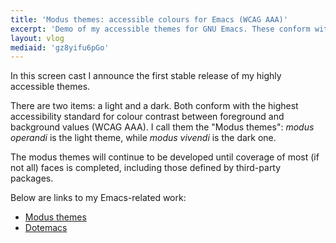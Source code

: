 ```yaml
---
title: 'Modus themes: accessible colours for Emacs (WCAG AAA)'
excerpt: 'Demo of my accessible themes for GNU Emacs. These conform with the WCAG AAA standard for contrast between foreground and background values.'
layout: vlog
mediaid: 'gz8yifu6pGo'
---
```


In this screen cast I announce the first stable release of my highly
accessible themes.

There are two items: a light and a dark.  Both conform with the
highest accessibility standard for colour contrast between foreground
and background values (WCAG AAA).  I call them the "Modus themes":
_modus operandi_ is the light theme, while _modus vivendi_ is the dark
one.

The modus themes will continue to be developed until coverage of most
(if not all) faces is completed, including those defined by
third-party packages.

Below are links to my Emacs-related work:

* [Modus themes](https://gitlab.com/protesilaos/modus-themes)
* [Dotemacs](https://protesilaos.com/emacs/dotemacs)
